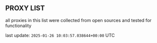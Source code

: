 ## PROXY LIST

all proxies in this list were collected from open sources and tested for functionality

last update: `2025-01-26 10:03:57.038644+00:00` UTC